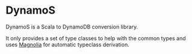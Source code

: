 # DynamoS

DynamoS is a Scala to DynamoDB conversion library.

It only provides a set of type classes to help with the common types and uses [Magnolia](http://magnolia.work) for automatic typeclass derivation.
